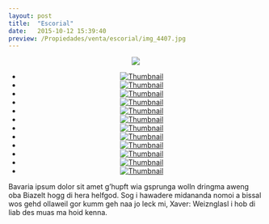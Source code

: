 ```yaml
---
layout: post
title:  "Escorial"
date:   2015-10-12 15:39:40
preview: /Propiedades/venta/escorial/img_4407.jpg
---
```


<center>
	<div class="mainImg">
		<img src="/Propiedades/venta/escorial/img_4407.jpg" class="custom">
	</div>
	<!--aqui comienza las fotos pequeñas -->
	<ul class="thumbnails">
	  <li>
	    <a href="/Propiedades/venta/escorial/img_4407.jpg">
	      <img class="tumbnails" src="/Propiedades/venta/escorial/img_4407.jpg" alt="Thumbnail">
	    </a>
	  </li>
	  <li>
	    <a href="/Propiedades/venta/escorial/img_4397.jpg">
	      <img class="tumbnails" src="/Propiedades/venta/escorial/img_4397.jpg" alt="Thumbnail">
	    </a>
	  </li>
	  <li>
	    <a href="/Propiedades/venta/escorial/img_4398.jpg">
	      <img class="tumbnails" src="/Propiedades/venta/escorial/img_4398.jpg" alt="Thumbnail">
	    </a>
	  </li>
	  <li>
	    <a href="/Propiedades/venta/escorial/img_4399.jpg">
	      <img class="tumbnails" src="/Propiedades/venta/escorial/img_4399.jpg" alt="Thumbnail">
	    </a>
	  </li>
	  <li>
	    <a href="/Propiedades/venta/escorial/img_4400.jpg">
	      <img class="tumbnails" src="/Propiedades/venta/escorial/img_4400.jpg" alt="Thumbnail">
	    </a>
	  </li>
	  <li>
	    <a href="/Propiedades/venta/escorial/img_4401.jpg">
	      <img class="tumbnails" src="/Propiedades/venta/escorial/img_4401.jpg" alt="Thumbnail">
	    </a>
	  </li>
	  <li>
	    <a href="/Propiedades/venta/escorial/img_4402.jpg">
	      <img class="tumbnails" src="/Propiedades/venta/escorial/img_4402.jpg" alt="Thumbnail">
	    </a>
	  </li>
	  <li>
	    <a href="/Propiedades/venta/escorial/img_4403.jpg">
	      <img class="tumbnails" src="/Propiedades/venta/escorial/img_4403.jpg" alt="Thumbnail">
	    </a>
	  </li>
	  <li>
	    <a href="/Propiedades/venta/escorial/img_4404.jpg">
	      <img class="tumbnails" src="/Propiedades/venta/escorial/img_4404.jpg" alt="Thumbnail">
	    </a>
	  </li>
	  <li>
	    <a href="/Propiedades/venta/escorial/img_4405.jpg">
	      <img class="tumbnails" src="/Propiedades/venta/escorial/img_4405.jpg" alt="Thumbnail">
	    </a>
	  </li>
	  <li>
	    <a href="/Propiedades/venta/escorial/img_4406.jpg">
	      <img class="tumbnails" src="/Propiedades/venta/escorial/img_4406.jpg" alt="Thumbnail">
	    </a>
	  </li>
	  <li>
	    <a href="/Propiedades/venta/escorial/img_4408.jpg">
	      <img class="tumbnails" src="/Propiedades/venta/escorial/img_4408.jpg" alt="Thumbnail">
	    </a>
	  </li>
	</ul>
	<script src="https://ajax.googleapis.com/ajax/libs/jquery/1.9.1/jquery.min.js"></script>
	<script type="text/javascript" src="/js/jquery.simpleGal.js"></script>
	<script>
		$(document).ready(function () {
			$('.thumbnails').simpleGal({
				mainImage: '.custom'
			});
		});
	</script>
</center>

Bavaria ipsum dolor sit amet g’hupft wia gsprunga wolln dringma aweng oba Biazelt hogg di hera helfgod. Sog i hawadere midananda nomoi a bissal wos gehd ollaweil gor kumm geh naa jo leck mi, Xaver: Weiznglasl i hob di liab des muas ma hoid kenna.